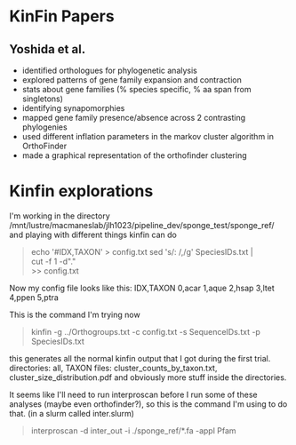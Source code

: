# KinFin Papers

## Yoshida et al.
- identified orthologues for phylogenetic analysis
- explored patterns of gene family expansion and contraction
- stats about gene families (% species specific, % aa span from singletons)
- identifying synapomorphies
- mapped gene family presence/absence across 2 contrasting phylogenies
- used different inflation parameters in the markov cluster algorithm in OrthoFinder
- made a graphical representation of the orthofinder clustering

# Kinfin explorations

I'm working in the directory /mnt/lustre/macmaneslab/jlh1023/pipeline_dev/sponge_test/sponge_ref/ and playing with
different things kinfin can do

> echo '#IDX,TAXON' > config.txt
> sed 's/: /,/g' SpeciesIDs.txt | \
	cut -f 1 -d"." \
	>> config.txt

Now my config file looks like this:
IDX,TAXON
0,acar
1,aque
2,hsap
3,ltet
4,ppen
5,ptra

This is the command I'm trying now
> kinfin -g ../Orthogroups.txt -c config.txt -s SequenceIDs.txt -p SpeciesIDs.txt

this generates all the normal kinfin output that I got during the first trial.
directories: all, TAXON
files: cluster_counts_by_taxon.txt, cluster_size_distribution.pdf
and obviously more stuff inside the directories.

It seems like I'll need to run interproscan before I run some of these analyses (maybe even orthofinder?), so this is the command I'm using to do that. (in a slurm called inter.slurm)
> interproscan -d inter_out -i ./sponge_ref/*.fa -appl Pfam
